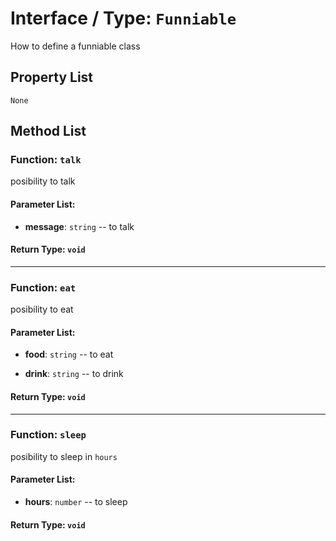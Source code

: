 # Interface / Type: `Funniable`

How to define a funniable class

## Property List

`None`

## Method List

### Function: `talk`

posibility to talk

#### Parameter List:

- **message**: `string` -- to talk 


#### Return Type: `void` 

---
### Function: `eat`

posibility to eat

#### Parameter List:

- **food**: `string` -- to eat 

- **drink**: `string` -- to drink 


#### Return Type: `void` 

---
### Function: `sleep`

posibility to sleep in `hours`

#### Parameter List:

- **hours**: `number` -- to sleep 


#### Return Type: `void` 

